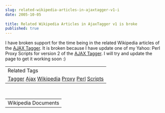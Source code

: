 ```yaml
---
slug: related-wikipedia-articles-in-ajaxtagger-v1-i
date: 2005-10-05
 
title: Related Wikipedia Articles in AjaxTagger v1 is broke
published: true
---
```

I have broken support for the time being in the related Wikipedia articles of the <a href="http://www.kinlan.co.uk/AjaxExperiments/AjaxTag">AJAX Tagger</a>.  It is broken because I have update one of my Yahoo: Perl Proxy Scripts for version 2 of the <a href="http://www.kinlan.co.uk/AjaxExperiments/AjaxTag2">AJAX Tagger</a>.  I will try and update the page to get it working soon :)<p /><table class="TechnoratiHead TagHeader">
<tr><td>Related Tags</td></tr>
<tr class="Technorati"><td>
<a href="https://paul.kinlan.me/tags/Tagger" class="Tag" rel="tag">Tagger</a> <a href="https://paul.kinlan.me/tags/Ajax" class="Tag" rel="tag">Ajax</a> <a href="https://paul.kinlan.me/tags/Wikipedia" class="Tag" rel="tag">Wikipedia</a> <a href="https://paul.kinlan.me/tags/Proxy" class="Tag" rel="tag">Proxy</a> <a href="https://paul.kinlan.me/tags/Perl" class="Tag" rel="tag">Perl</a> <a href="https://paul.kinlan.me/tags/Scripts" class="Tag" rel="tag">Scripts</a>
</td></tr>
</table><br /><table class="TechnoratiHead TagHeader">
<tr><td>Wikipedia Documents</td></tr>
<tr class="Technorati"></tr>
</table><div class="blogger-post-footer"><img class="posterous_download_image" src="https://blogger.googleusercontent.com/tracker/8109338-112854616990952333?l=www.kinlan.co.uk%2Findex.html" height="1" alt="" width="1" /></div>

